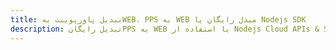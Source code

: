 ---title: تبدیل پاورپوینت بهWEB، PPS به WEB مبدل رایگان یا Nodejs SDKdescription: تبدیل رایگانPPS به WEB با استفاده از Nodejs Cloud APIs & SDK. همچنین اسناد Microsoft PowerPoint را در Cloud ایجاد، ویرایش و رندر کنید.---